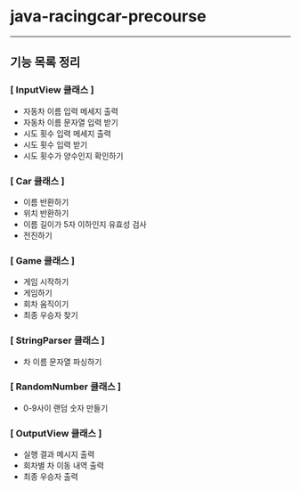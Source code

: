 # java-racingcar-precourse

---
## 기능 목록 정리
### [ InputView 클래스 ]
- 자동차 이름 입력 메세지 출력
- 자동차 이름 문자열 입력 받기 
- 시도 횟수 입력 메세지 출력
- 시도 횟수 입력 받기 
- 시도 횟수가 양수인지 확인하기

### [ Car 클래스 ]
- 이름 반환하기
- 위치 반환하기
- 이름 길이가 5자 이하인지 유효성 검사
- 전진하기

### [ Game 클래스 ]
- 게임 시작하기
- 게임하기
- 회차 움직이기
- 최종 우승자 찾기

### [ StringParser 클래스 ]
- 차 이름 문자열 파싱하기 

### [ RandomNumber 클래스 ]
- 0-9사이 랜덤 숫자 만들기

### [ OutputView 클래스 ]
- 실행 결과 메시지 출력
- 회차별 차 이동 내역 출력
- 최종 우승자 출력